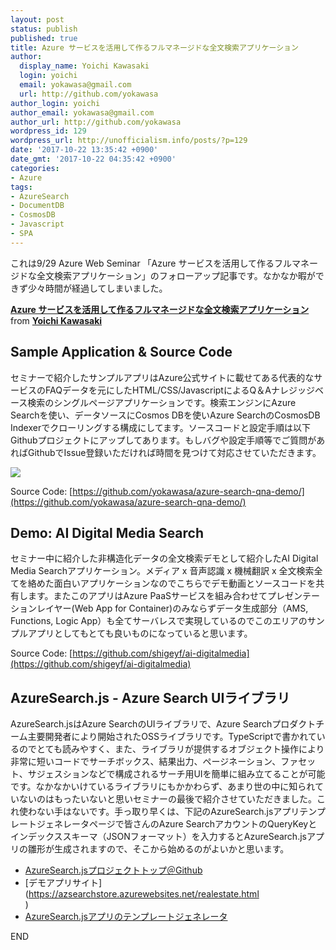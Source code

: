 ```yaml
---
layout: post
status: publish
published: true
title: Azure サービスを活用して作るフルマネージドな全文検索アプリケーション
author:
  display_name: Yoichi Kawasaki
  login: yoichi
  email: yokawasa@gmail.com
  url: http://github.com/yokawasa
author_login: yoichi
author_email: yokawasa@gmail.com
author_url: http://github.com/yokawasa
wordpress_id: 129
wordpress_url: http://unofficialism.info/posts/?p=129
date: '2017-10-22 13:35:42 +0900'
date_gmt: '2017-10-22 04:35:42 +0900'
categories:
- Azure
tags:
- AzureSearch
- DocumentDB
- CosmosDB
- Javascript
- SPA
---
```


これは9/29 Azure Web Seminar 「Azure サービスを活用して作るフルマネージドな全文検索アプリケーション」のフォローアップ記事です。なかなか暇ができず少々時間が経過してしまいました。

**[Azure サービスを活用して作るフルマネージドな全文検索アプリケーション](//www.slideshare.net/yokawasa/azure-80659652)** from **[Yoichi Kawasaki](https://www.slideshare.net/yokawasa)**

## Sample Application & Source Code

セミナーで紹介したサンプルアプリはAzure公式サイトに載せてある代表的なサービスのFAQデータを元にしたHTML/CSS/JavascriptによるQ＆Aナレジッジベース検索のシングルページアプリケーションです。検索エンジンにAzure Searchを使い、データソースにCosmos DBを使いAzure SearchのCosmosDB Indexerでクローリングする構成にしてます。ソースコードと設定手順は以下Githubプロジェクトにアップしてあります。もしバグや設定手順等でご質問があればGithubでIssue登録いただければ時間を見つけて対応させていただきます。

![](https://raw.githubusercontent.com/yokawasa/azure-search-qna-demo/master/img/screenshots.png)

Source Code: [https://github.com/yokawasa/azure-search-qna-demo/](https://github.com/yokawasa/azure-search-qna-demo/)

## Demo: AI Digital Media Search

セミナー中に紹介した非構造化データの全文検索デモとして紹介したAI Digital Media Searchアプリケーション。メディア x 音声認識 x 機械翻訳 x 全文検索全てを絡めた面白いアプリケーションなのでこちらでデモ動画とソースコードを共有します。またこのアプリはAzure PaaSサービスを組み合わせてプレゼンテーションレイヤー(Web App for Container)のみならずデータ生成部分（AMS, Functions, Logic App）も全てサーバレスで実現しているのでこのエリアのサンプルアプリとしてもとても良いものになっていると思います。

Source Code: [https://github.com/shigeyf/ai-digitalmedia](https://github.com/shigeyf/ai-digitalmedia)

## AzureSearch.js - Azure Search UIライブラリ

AzureSearch.jsはAzure SearchのUIライブラリで、Azure Searchプロダクトチーム主要開発者により開始されたOSSライブラリです。TypeScriptで書かれているのでとても読みやすく、また、ライブラリが提供するオブジェクト操作により非常に短いコードでサーチボックス、結果出力、ページネーション、ファセット、サジェスションなどで構成されるサーチ用UIを簡単に組み立てることが可能です。なかなかいけているライブラリにもかかわらず、あまり世の中に知られていないのはもったいないと思いセミナーの最後で紹介させていただきました。これ使わない手はないです。手っ取り早くは、下記のAzureSearch.jsアプリテンプレートジェネレータページで皆さんのAzure SearchアカウントのQueryKeyとインデックススキーマ（JSONフォーマット）を入力するとAzureSearch.jsアプリの雛形が生成されますので、そこから始めるのがよいかと思います。

- [AzureSearch.jsプロジェクトトップ＠Github](https://github.com/Yahnoosh/AzSearch.js)
- [デモアプリサイト](https://azsearchstore.azurewebsites.net/realestate.html<br />
)
- [AzureSearch.jsアプリのテンプレートジェネレータ](http://azsearchstore.azurewebsites.net/azsearchgenerator/index.html)

END
